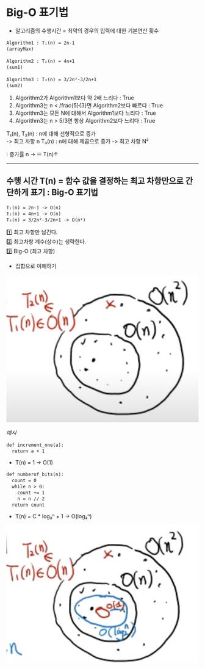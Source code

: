 # Big-O 표기법

- 알고리즘의 수행시간 = 최악의 경우의 입력에 대한 기본연산 횟수

```
Algorithm1 : T₁(n) = 2n-1
(arrayMax)

Algorithm2 : T₂(n) = 4n+1
(sum1)

Algorithm3 : T₃(n) = 3/2n²-3/2n+1
(sum2)
```

1. Algorithm2가 Algorithm1보다 약 2배 느리다 : True
2. Algorithm3는 n < /frac{5}{3}면 Algorithm2보다 빠르다 : True
3. Algorithm3는 모든 N에 대해서 Algorithm1보다 느리다 : True
4. Algorithm3는 n > 5/3면 항상 Algorithm2보다 느리다 : True

T₁(n), T₂(n) : n에 대해 선형적으로 증가  
-> 최고 차항 n
T₃(n) : n에 대해 제곱으로 증가
-> 최고 차항 N²

: 증가률 n -> ♾️ T(n)↑

---

## 수행 시간 T(n) = 함수 값을 결정하는 최고 차항만으로 간단하게 표기 : Big-O 표기법

```
T₁(n) = 2n-1 -> O(n)
T₂(n) = 4n+1 -> O(n)
T₃(n) = 3/2n²-3/2n+1 -> O(n²)
```

1️⃣ 최고 차항만 남긴다.  
2️⃣ 최고차항 계수(상수)는 생략한다.  
3️⃣ Big-O (최고 차항)

- 집합으로 이해하기

![alt text](image-1.png)

_예시_

```
def increment_one(a):
  return a + 1
```

- T(n) = 1 -> O(1)

```
def numberof_bits(n):
  count = 0
  while n > 0:
    count += 1
    n = n // 2
  return count
```

- T(n) = C \* log₂ⁿ + 1 -> O(log₂ⁿ)

![alt text](image.png)
